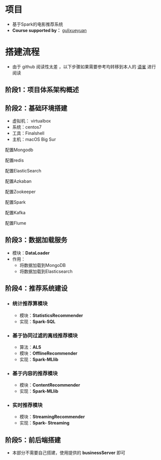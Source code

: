# 项目

- 基于Spark的电影推荐系统
- **Course supported by：** [gulixueyuan](http://www.gulixueyuan.com/goods/show/208?targetId=314&preview=0)

# 搭建流程

- 由于 github 阅读性太差 ，以下步骤如果需要参考均转移到本人的 [语雀](https://www.yuque.com/tsuiraku/movierecommender) 进行阅读

## 阶段1：项目体系架构概述

## 阶段2：基础环境搭建

- 虚拟机： virtualbox
- 系统：centos7
- 工具：Finalshell
- 主机：macOS Big Sur

配置Mongodb

配置redis

配置ElasticSearch

配置Azkaban 

配置Zookeeper

配置Spark

配置Kafka

配置Flume

## 阶段3：数据加载服务

- 模块：**DataLoader**
- 作用：
  - 将数据加载到MongoDB
  - 将数据加载到Elasticsearch

## 阶段4：推荐系统建设

- ### 统计推荐算模块

  - 模块：**StatisticsRecommender**
  - 实现：**Spark-SQL**

- ### 基于协同过滤的离线推荐模块

  - 算法：**ALS**
  - 模块：**OfflineRecommender**
  - 实现：**Spark-MLlib**
  
- ### 基于内容的推荐模块

  - 模块：**ContentRecommender**
  - 实现：**Spark-MLlib**

- ### 实时推荐模块

  - 模块：**StreamingRecommender**
  - 实现：**Spark- Streaming**

## 阶段5：前后端搭建

- 本部分不需要自己搭建，使用提供的 **businessServer** 即可







